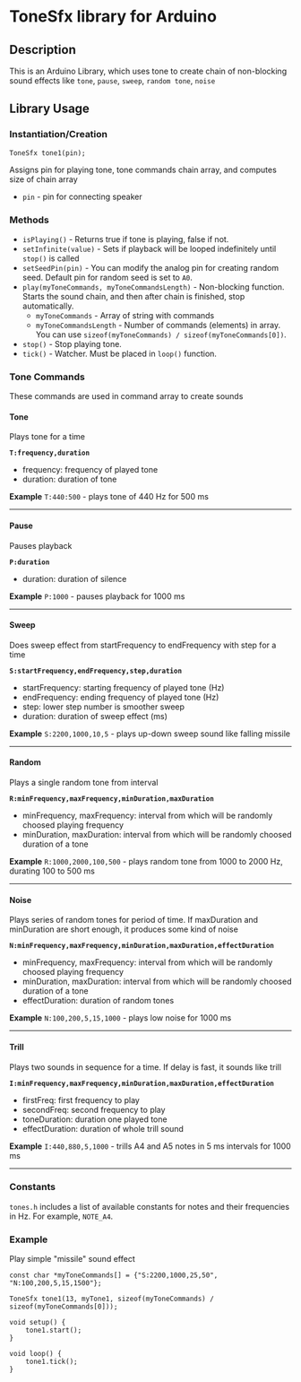 # ToneSfx library for Arduino

## Description
This is an Arduino Library, which uses tone to create chain of non-blocking sound effects like `tone`, `pause`, `sweep`, `random tone`, `noise`

## Library Usage
### Instantiation/Creation
`ToneSfx tone1(pin);`

Assigns pin for playing tone, tone commands chain array, and computes size of chain array

* `pin` - pin for connecting speaker

### Methods
* `isPlaying()` - Returns true if tone is playing, false if not.
* `setInfinite(value)` - Sets if playback will be looped indefinitely until `stop()` is called
* `setSeedPin(pin)` - You can modify the analog pin for creating random seed. Default pin for random seed is set to `A0`.
* `play(myToneCommands, myToneCommandsLength)` - Non-blocking function. Starts the sound chain, and then after chain is finished, stop automatically.
    * `myToneCommands` - Array of string with commands
    * `myToneCommandsLength` - Number of commands (elements) in array. You can use `sizeof(myToneCommands) / sizeof(myToneCommands[0])`.
* `stop()` - Stop playing tone.
* `tick()` - Watcher. Must be placed in `loop()` function.

### Tone Commands
These commands are used in command array to create sounds

#### Tone
Plays tone for a time

__`T:frequency,duration`__
* frequency: frequency of played tone
* duration: duration of tone

__Example__
`T:440:500` - plays tone of 440 Hz for 500 ms

---

#### Pause
Pauses playback

__`P:duration`__
* duration: duration of silence

__Example__
`P:1000` - pauses playback for 1000 ms

---

#### Sweep
Does sweep effect from startFrequency to endFrequency with step for a time

__`S:startFrequency,endFrequency,step,duration`__
* startFrequency: starting frequency of played tone (Hz)
* endFrequency: ending frequency of played tone (Hz)
* step: lower step number is smoother sweep
* duration: duration of sweep effect (ms)

__Example__
`S:2200,1000,10,5` - plays up-down sweep sound like falling missile

---

#### Random
Plays a single random tone from interval

__`R:minFrequency,maxFrequency,minDuration,maxDuration`__
* minFrequency, maxFrequency: interval from which will be randomly choosed playing frequency
* minDuration, maxDuration: interval from which will be randomly choosed duration of a tone

__Example__
`R:1000,2000,100,500` - plays random tone from 1000 to 2000 Hz, durating 100 to 500 ms

---

#### Noise
Plays series of random tones for period of time. If maxDuration and minDuration are short enough, it produces some kind of noise

__`N:minFrequency,maxFrequency,minDuration,maxDuration,effectDuration`__
* minFrequency, maxFrequency: interval from which will be randomly choosed playing frequency
* minDuration, maxDuration: interval from which will be randomly choosed duration of a tone
* effectDuration: duration of random tones

__Example__
`N:100,200,5,15,1000` - plays low noise for 1000 ms

---

#### Trill
Plays two sounds in sequence for a time. If delay is fast, it sounds like trill

__`I:minFrequency,maxFrequency,minDuration,maxDuration,effectDuration`__
* firstFreq: first frequency to play
* secondFreq: second frequency to play
* toneDuration: duration one played tone
* effectDuration: duration of whole trill sound

__Example__
`I:440,880,5,1000` - trills A4 and A5 notes in 5 ms intervals for 1000 ms

---


### Constants
`tones.h` includes a list of available constants for notes and their frequencies in Hz. For example, `NOTE_A4`.

### Example
Play simple "missile" sound effect
```
const char *myToneCommands[] = {"S:2200,1000,25,50", "N:100,200,5,15,1500"};

ToneSfx tone1(13, myTone1, sizeof(myToneCommands) / sizeof(myToneCommands[0]));

void setup() {
    tone1.start();
}

void loop() {
    tone1.tick();
}
```

